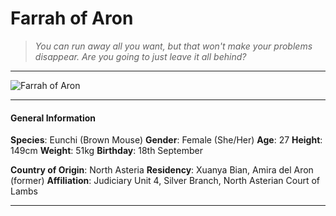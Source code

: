 # Farrah of Aron

>*You can run away all you want, but that won't make your problems disappear. Are you going to just leave it all behind?*

___
![](https://i.imgur.com/2iSlIZQ.png "Farrah of Aron")
___

#### General Information

**Species**: Eunchi (Brown Mouse)
**Gender**: Female (She/Her)
**Age**: 27
**Height**: 149cm
**Weight**: 51kg
**Birthday**: 18th September

**Country of Origin**: North Asteria
**Residency**: Xuanya Bian, Amira del Aron (former)
**Affiliation**: Judiciary Unit 4, Silver Branch, North Asterian Court of Lambs

___